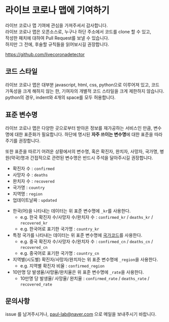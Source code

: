 # 라이브 코로나 맵에 기여하기

라이브 코로나 맵 기여에 관심을 가져주셔서 감사합니다.  
라이브 코로나 맵은 오픈소스로, 누구나 하단 주소에서 코드를 clone 할 수 있고,  
작성한 패치에 대하여 Pull Request를 보낼 수 있습니다.  
하지만 그 전에, 후술할 규칙들을 읽어보시길 권장합니다.

  https://github.com/livecoronadetector


## 코드 스타일

라이브 코로나 맵은 대부분 javascript, html, css, python으로 이루어져 있고,
코드 가독성을 크게 해하지 않는 한, 기여자의 개별적 코드 스타일을 크게 제한하지 않습니다.
python의 경우, indent와 4개의 space를 모두 허용합니다.

## 표준 변수명

라이브 코로나 맵은 다양한 곳으로부터 받아온 정보를 재가공하는 서비스인 만큼, 변수명에 대한 표준화가 필요합니다.
하단에 명시된 **자주 쓰이는 변수명**에 대한 표준을 따라주기를 권장합니다.

또한 표준을 따르기 어려운 상황에서의 변수명, 
혹은 확진자, 완치자, 사망자, 국가명, 병원(약국)명과 간접적으로 관련된 변수명은
반드시 주석을 달아주시길 권장합니다.

 - 확진자 수       : `confirmed`
 - 사망자 수       : `deaths`
 - 완치자 수       : `recovered`
 - 국가명         : `country`
 - 지역명         : `region`
 - 업데이트날짜   : `updated`

 * 한국(어)을 나타내는 데이터는 위 표준 변수명에 `_kr`를 사용한다.
   - e.g. 한국 확진자 수/사망자 수/완치자 수 : `confirmed_kr` / `deaths_kr` / `recovered_kr`
   - e.g. 한국어로 표기한 국가명 : `country_kr`
 * 특정 국가를 나타내는 데이터는 위 표준 변수명에 [국가코드](https://eminwon.qia.go.kr/common/CountrySP.jsp)를 사용한다.
   - e.g. 중국 확진자 수/사망자 수/완치자 수 : `confirmed_cn` / `deaths_cn` / `recovered_cn`
   - e.g. 중국어로 표기한 국가명 : `country_cn`
 * 지역별(시도별) 확진자/사망자/완치자는 위 표준 변수명에 `_region`을 사용한다.
   - e.g. 지역별 확진자 비율 : `confirmed_region`
 * 10만명 당 발생율/사망율/완치율은 위 표준 변수명에 `_rate`을 사용한다.
   - 10만명 당 발생율/ 사망율/ 완치율 : `confirmed_rate` / `deaths_rate` / `recovered_rate`

## 문의사항

issue 를 남겨주시거나, paul-lab@naver.com 으로 메일을 보내주시기 바랍니다.